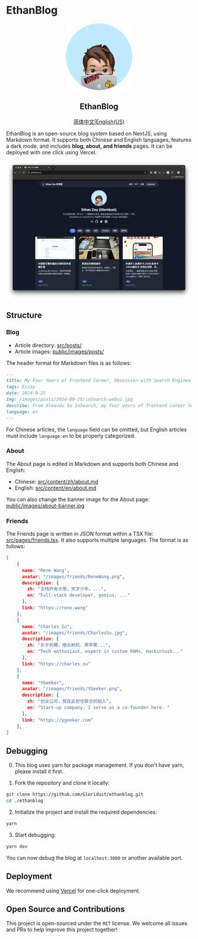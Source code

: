 # EthanBlog

<p align="center">
  <a href="#">
    <img width="180" src="public/favicon.png">
  </a>
</p>
<h2 align="center">EthanBlog</h2>

<div align="center"><p><a href="./README.md">简体中文</a>|<a href="./README_EN.md">English(US)</a></p></div>

EthanBlog is an open-source blog system based on NextJS, using Markdown format. It supports both Chinese and English languages, features a dark mode, and includes **blog, about, and friends** pages. It can be deployed with one click using Vercel.

<p align="center">
    <img src="public/images/preview.png">
</p>

## Structure

### Blog

- Article directory: [src/posts/](src/posts/)
- Article images: [public/images/posts/](public/images/posts/)

The header format for Markdown files is as follows:

```markdown
---
title: My Four Years of Frontend Career, Obsession with Search Engines
tags: Essay
date: 2024-9-25  
img: /images/posts/2024-09-25/inSearch-webui.jpg
describe: From Gleandu to inSearch, my four years of frontend career have always been obsessed with search engines.
language: en
---
```

For Chinese articles, the `language` field can be omitted, but English articles must include `language:en` to be properly categorized.

### About

The About page is edited in Markdown and supports both Chinese and English:

- Chinese: [src/content/zh/about.md](src/content/zh/about.md)
- English: [src/content/en/about.md](src/content/en/about.md)

You can also change the banner image for the About page: [public/images/about-banner.jpg](public/images/about-banner.jpg)

### Friends

The Friends page is written in JSON format within a TSX file: [src/pages/friends.tsx](src/pages/friends.tsx). It also supports multiple languages. The format is as follows:

```json
[
    {
      name: "Rene Wang",
      avatar: "/images/friends/ReneWang.png",
      description: {
        zh: "全栈开发大佬，天才少年，...",
        en: "Full-stack developer, genius, ..."
      },
      link: "https://rene.wang"
    },
    {
      name: "Charles Su",
      avatar: "/images/friends/CharlesSu.jpg",
      description: {
        zh: "乐于折腾，擅长刷机、黑苹果...",
        en: "Tech enthusiast, expert in custom ROMs, Hackintosh..."
      },
      link: "https://charles.su"
    },
    {
      name: "YGeeker",
      avatar: "/images/friends/YGeeker.png",
      description: {
        zh: "创业公司，我在此担任联合创始人",
        en: "Start-up company. I serve as a co-founder here. "
      },
      link: "https://ygeeker.com"
    },
]
```

## Debugging

0. This blog uses yarn for package management. If you don't have yarn, please install it first.

1. Fork the repository and clone it locally:

```bash
git clone https://github.com/Gloridust/ethanblog.git
cd ./ethanblog
```

2. Initialize the project and install the required dependencies:

```bash
yarn
```

3. Start debugging:

```bash
yarn dev
```

You can now debug the blog at `localhost:3000` or another available port.

## Deployment

We recommend using [Vercel](https://vercel.com/new/) for one-click deployment.

## Open Source and Contributions

This project is open-sourced under the `MIT` license. We welcome all issues and PRs to help improve this project together!